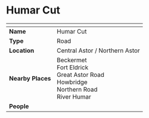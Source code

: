 # Humar Cut

| []() | |
| --- | --- |
| **Name** | Humar Cut |
| **Type** | Road |
| **Location** | Central Astor / Northern Astor |
| **Nearby Places** | Beckermet<br />Fort Eldrick<br />Great Astor Road<br />Howbridge<br />Northern Road<br />River Humar |
| **People** | |
